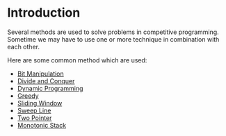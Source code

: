 # Introduction

Several methods are used to solve problems in
competitive programming.
Sometime we may have to use one or more technique in
combination with each other.

Here are some common method which are used:

- [Bit Manipulation](bit-manipulation.md)
- [Divide and Conquer](divide-and-conquer.md)
- [Dynamic Programming](dynamic-programming.md)
- [Greedy](greedy/README.md)
- [Sliding Window](sliding-window.md)
- [Sweep Line](sweep-line.md)
- [Two Pointer](two-pointer.md)
- [Monotonic Stack](monotonic-stack.md)
